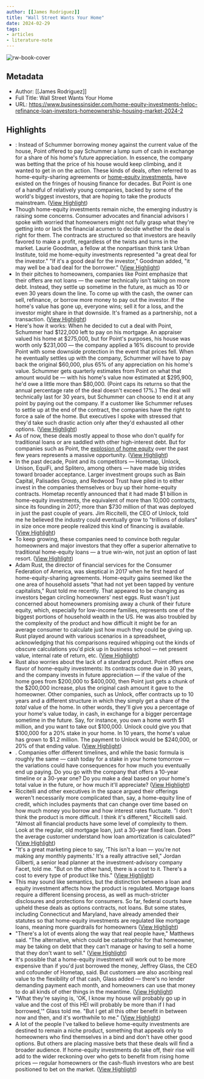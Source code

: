 ```yaml
---
author: [[James Rodriguez]]
title: "Wall Street Wants Your Home"
date: 2024-02-29
tags: 
- articles
- literature-note
---
```

![rw-book-cover](https://i.insider.com/65d79f26ce7f1785b2e3330d?width=1200&format=jpeg)

## Metadata
- Author: [[James Rodriguez]]
- Full Title: Wall Street Wants Your Home
- URL: https://www.businessinsider.com/home-equity-investments-heloc-refinance-loan-investors-homeownership-housing-market-2024-2

## Highlights
- : Instead of Schummer borrowing money against the current value of the house, Point offered to pay Schummer a lump sum of cash in exchange for a share of his home's future appreciation. In essence, the company was betting that the price of his house would keep climbing, and it wanted to get in on the action. These kinds of deals, often referred to as home-equity-sharing agreements or [home-equity investments](https://www.businessinsider.com/single-mother-sold-wall-street-stake-home-equity-investment-point-2022-04), have existed on the fringes of housing finance for decades. But Point is one of a handful of relatively young companies, backed by some of the world's biggest investors, that are hoping to take the products mainstream. ([View Highlight](https://read.readwise.io/read/01hqv3c9cznxqmyq4fxsq976y9))
- Though home-equity investments remain niche, the emerging industry is raising some concerns. Consumer advocates and financial advisors I spoke with worried that homeowners might not fully grasp what they're getting into or lack the financial acumen to decide whether the deal is right for them. The contracts are structured so that investors are heavily favored to make a profit, regardless of the twists and turns in the market. Laurie Goodman, a fellow at the nonpartisan think tank Urban Institute, told me home-equity investments represented "a great deal for the investor."
  "If it's a good deal for the investor," Goodman added, "it may well be a bad deal for the borrower." ([View Highlight](https://read.readwise.io/read/01hqv3e1jsfar0mvtp4t5c03t4))
- In their pitches to homeowners, companies like Point emphasize that their offers are not loans — the owner technically isn't taking on more debt. Instead, they settle up sometime in the future, as much as 10 or even 30 years down the line. To come up with the cash, the owner can sell, refinance, or borrow more money to pay out the investor. If the home's value has gone up, everyone wins; sell it for a loss, and the investor might share in that downside. It's framed as a partnership, not a transaction. ([View Highlight](https://read.readwise.io/read/01hqv3fqay97130krxe3zq4dgx))
- Here's how it works: When he decided to cut a deal with Point, Schummer had $122,000 left to pay on his mortgage. An appraiser valued his home at $275,000, but for Point's purposes, his house was worth only $231,000 — the company applied a 16% discount to provide Point with some downside protection in the event that prices fell. When he eventually settles up with the company, Schummer will have to pay back the original $60,000, plus 65% of any appreciation on his home's value. Schummer gets quarterly estimates from Point on what that amount would be — with his home's value now estimated at $295,900, he'd owe a little more than $80,000. (Point caps its returns so that the annual percentage rate of the deal doesn't exceed 17%.) The deal will technically last for 30 years, but Schummer can choose to end it at any point by paying out the company. If a customer like Schummer refuses to settle up at the end of the contract, the companies have the right to force a sale of the home. But executives I spoke with stressed that they'd take such drastic action only after they'd exhausted all other options. ([View Highlight](https://read.readwise.io/read/01hqv3gsn7wg91vw57twbkwdtv))
- As of now, these deals mostly appeal to those who don't qualify for traditional loans or are saddled with other high-interest debt. But for companies such as Point, the [explosion of home equity](https://www.businessinsider.com/wall-street-firms-bet-on-housing-shared-equity-home-values-2022-2) over the past few years represents a massive opportunity. ([View Highlight](https://read.readwise.io/read/01hqv3jtymnmjbe9m3c5px38tf))
- In the past decade, Point and its competitors — Hometap, Unlock, Unison, EquiFi, and Splitero, among others — have made big strides toward broader acceptance. Larger investment groups such as Bain Capital, Palisades Group, and Redwood Trust have piled in to either invest in the companies themselves or buy up their home-equity contracts. Hometap recently announced that it had made $1 billion in home-equity investments, the equivalent of more than 10,000 contracts, since its founding in 2017; more than $730 million of that was deployed in just the past couple of years. Jim Riccitelli, the CEO of Unlock, told me he believed the industry could eventually grow to "trillions of dollars" in size once more people realized this kind of financing is available. ([View Highlight](https://read.readwise.io/read/01hqv3kg30rkgk3v7xr9wg18bg))
- To keep growing, these companies need to convince both regular homeowners and major investors that they offer a superior alternative to traditional home-equity loans — a true win-win, not just an option of last resort. ([View Highlight](https://read.readwise.io/read/01hqv3kyys0zhr609jyp3vahnc))
- Adam Rust, the director of financial services for the Consumer Federation of America, was skeptical in 2017 when he first heard of home-equity-sharing agreements. Home-equity gains seemed like the one area of household assets "that had not yet been tapped by venture capitalists," Rust told me recently. That appeared to be changing as investors began circling homeowners' nest eggs. Rust wasn't just concerned about homeowners promising away a chunk of their future equity, which, especially for low-income families, represents one of the biggest portions of household wealth in the US. He was also troubled by the complexity of the product and how difficult it might be for an average consumer to calculate just how much they could be giving up. Rust played around with various scenarios in a spreadsheet, acknowledging that his comparisons required whipping out the kinds of obscure calculations you'd pick up in business school — net present value, internal rate of return, etc. ([View Highlight](https://read.readwise.io/read/01hqv3m880xm6cagyctm69t7nt))
- Rust also worries about the lack of a standard product. Point offers one flavor of home-equity investments: Its contracts come due in 30 years, and the company invests in future appreciation — if the value of the home goes from $200,000 to $400,000, then Point just gets a chunk of the $200,000 increase, plus the original cash amount it gave to the homeowner. Other companies, such as Unlock, offer contracts up to 10 years and a different structure in which they simply get a share of the *total* value of the home. In other words, they'll give you a percentage of your home's value today, in cash, in exchange for a bigger percentage sometime in the future. Say, for instance, you own a home worth $1 million, and you want to take out $100,000. Unlock could give you that $100,000 for a 20% stake in your home. In 10 years, the home's value has grown to $1.2 million. The payment to Unlock would be $240,000, or 20% of that ending value. ([View Highlight](https://read.readwise.io/read/01hqv3p6s75ss3cq2an0txnysm))
- . Companies offer different timelines, and while the basic formula is roughly the same — cash today for a stake in your home tomorrow — the variations could have consequences for how much you eventually end up paying. Do you go with the company that offers a 10-year timeline or a 30-year one? Do you make a deal based on your home's total value in the future, or how much it'll appreciate? ([View Highlight](https://read.readwise.io/read/01hqv3pwfbtkbpwkwtcz0w2y9h))
- Riccitelli and other executives in the space argued their offerings weren't necessarily more complicated than, say, a home-equity line of credit, which includes payments that can change over time based on how much money you borrow and how interest rates fluctuate.
  "I don't think the product is more difficult. I think it's different," Riccitelli said. "Almost all financial products have some level of complexity to them. Look at the regular, old mortgage loan, just a 30-year fixed loan. Does the average customer understand how loan amortization is calculated?" ([View Highlight](https://read.readwise.io/read/01hqv3qbbtrmtm0e9fjt2fjkrc))
- "It's a great marketing piece to say, 'This isn't a loan — you're not making any monthly payments.' It's a really attractive sell," Jordan Gilberti, a senior lead planner at the investment-advisory company Facet, told me. "But on the other hand, there is a cost to it. There's a cost to every type of product like this." ([View Highlight](https://read.readwise.io/read/01hqv3qzhaqe62dgb0p42zs4v3))
- This may sound like semantics, but the distinction between a loan and equity investment affects how the product is regulated. Mortgage loans require a different licensing process, as well as much-stricter disclosures and protections for consumers. So far, federal courts have upheld these deals as options contracts, not loans. But some states, including Connecticut and Maryland, have already amended their statutes so that home-equity investments are regulated like mortgage loans, meaning more guardrails for homeowners ([View Highlight](https://read.readwise.io/read/01hqv3r40mvj2akz0pqch0ag6k))
- "There's a lot of events along the way that real people have," Matthews said. "The alternative, which could be catastrophic for that homeowner, may be taking on debt that they can't manage or having to sell a home that they don't want to sell." ([View Highlight](https://read.readwise.io/read/01hqv3z8kgs0b5ev9h5cqvrkeq))
- It's possible that a home-equity investment will work out to be more expensive than if you'd just borrowed the money, Jeffrey Glass, the CEO and cofounder of Hometap, said. But customers are also ascribing real value to the flexibility of that cash, Glass added — there's no lender demanding payment each month, and homeowners can use that money to do all kinds of other things in the meantime. ([View Highlight](https://read.readwise.io/read/01hqv3zmefe2pabmen4a96xe47))
- "What they're saying is, 'OK, I know my house will probably go up in value and the cost of this HEI will probably be more than if I had borrowed,'" Glass told me. "But I get all this other benefit in between now and then, and it's worthwhile to me." ([View Highlight](https://read.readwise.io/read/01hqv3zsatyngtrd232bnx3p6k))
- A lot of the people I've talked to believe home-equity investments are destined to remain a niche product, something that appeals only to homeowners who find themselves in a bind and don't have other good options. But others are placing massive bets that these deals will find a broader audience. If home-equity investments do take off, their rise will add to the wider reckoning over who gets to benefit from rising home prices — regular homeowners or the cash-flush investors who are best positioned to bet on the market. ([View Highlight](https://read.readwise.io/read/01hqv41996vwsv25kt4qymfzfh))
